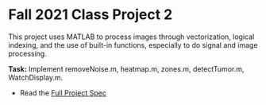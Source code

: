 # Fall 2021 Class Project 2

This project uses MATLAB to process images through vectorization, logical indexing, and the use of built-in functions, especially to do signal and image processing.

**Task:** Implement removeNoise.m, heatmap.m, zones.m, detectTumor.m, WatchDisplay.m.

- Read the [Full Project Spec](https://github.com/Sujoy-Barua/fall21p2/blob/main/Project%202%20Specifications.pdf)
